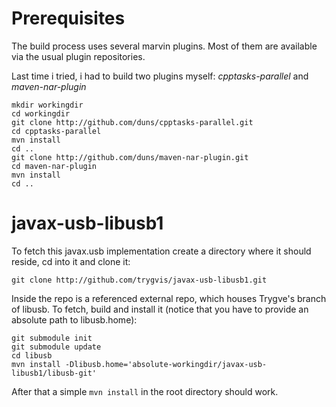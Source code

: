 Prerequisites
=============

The build process uses several marvin plugins. Most of them are available via the usual plugin repositories.

Last time i tried, i had to build two plugins myself: *cpptasks-parallel* and *maven-nar-plugin*

	mkdir workingdir
	cd workingdir
	git clone http://github.com/duns/cpptasks-parallel.git
	cd cpptasks-parallel
	mvn install
	cd ..
	git clone http://github.com/duns/maven-nar-plugin.git
	cd maven-nar-plugin
	mvn install
	cd ..

javax-usb-libusb1
=================
To fetch this javax.usb implementation create a directory where it should reside, cd into it and clone it:

	git clone http://github.com/trygvis/javax-usb-libusb1.git

Inside the repo is a referenced external repo, which houses Trygve's branch of libusb.
To fetch, build and install it (notice that you have to provide an absolute path to libusb.home):

	git submodule init
	git submodule update
	cd libusb
	mvn install -Dlibusb.home='absolute-workingdir/javax-usb-libusb1/libusb-git'

After that a simple `mvn install` in the root directory should work.